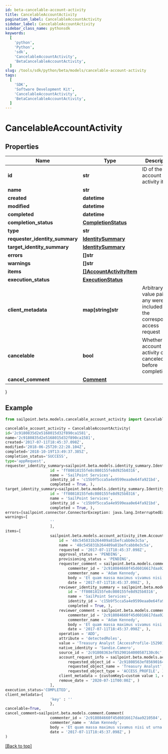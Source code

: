```yaml
---
id: beta-cancelable-account-activity
title: CancelableAccountActivity
pagination_label: CancelableAccountActivity
sidebar_label: CancelableAccountActivity
sidebar_class_name: pythonsdk
keywords:
  [
    'python',
    'Python',
    'sdk',
    'CancelableAccountActivity',
    'BetaCancelableAccountActivity',
  ]
slug: /tools/sdk/python/beta/models/cancelable-account-activity
tags:
  [
    'SDK',
    'Software Development Kit',
    'CancelableAccountActivity',
    'BetaCancelableAccountActivity',
  ]
---
```


# CancelableAccountActivity

## Properties

| Name | Type | Description | Notes |
| --- | --- | --- | --- |
| **id** | **str** | ID of the account activity itself | [optional] |
| **name** | **str** |  | [optional] |
| **created** | **datetime** |  | [optional] |
| **modified** | **datetime** |  | [optional] |
| **completed** | **datetime** |  | [optional] |
| **completion_status** | [**CompletionStatus**](completion-status) |  | [optional] |
| **type** | **str** |  | [optional] |
| **requester_identity_summary** | [**IdentitySummary**](identity-summary) |  | [optional] |
| **target_identity_summary** | [**IdentitySummary**](identity-summary) |  | [optional] |
| **errors** | **[]str** |  | [optional] |
| **warnings** | **[]str** |  | [optional] |
| **items** | [**[]AccountActivityItem**](account-activity-item) |  | [optional] |
| **execution_status** | [**ExecutionStatus**](execution-status) |  | [optional] |
| **client_metadata** | **map[string]str** | Arbitrary key-value pairs, if any were included in the corresponding access request | [optional] |
| **cancelable** | **bool** | Whether the account activity can be canceled before completion | [optional] |
| **cancel_comment** | [**Comment**](comment) |  | [optional] |

}

## Example

```python
from sailpoint.beta.models.cancelable_account_activity import CancelableAccountActivity

cancelable_account_activity = CancelableAccountActivity(
id='2c9180835d2e5168015d32f890ca1581',
name='2c9180835d2e5168015d32f890ca1581',
created='2017-07-11T18:45:37.098Z',
modified='2018-06-25T20:22:28.104Z',
completed='2018-10-19T13:49:37.385Z',
completion_status='SUCCESS',
type='appRequest',
requester_identity_summary=sailpoint.beta.models.identity_summary.IdentitySummary(
                    id = 'ff80818155fe8c080155fe8d925b0316',
                    name = 'SailPoint Services',
                    identity_id = 'c15b9f5cca5a4e9599eaa0e64fa921bd',
                    completed = True, ),
target_identity_summary=sailpoint.beta.models.identity_summary.IdentitySummary(
                    id = 'ff80818155fe8c080155fe8d925b0316',
                    name = 'SailPoint Services',
                    identity_id = 'c15b9f5cca5a4e9599eaa0e64fa921bd',
                    completed = True, ),
errors=[sailpoint.connector.ConnectorException: java.lang.InterruptedException: Timeout waiting for response to message 0 from client 57a4ab97-ab3f-4aef-9fe2-0eaf15c73d26 after 60 seconds.],
warnings=[
                    ''
                    ],
items=[
                    sailpoint.beta.models.account_activity_item.AccountActivityItem(
                        id = '48c545831b264409a81befcabb0e3c5a',
                        name = '48c545831b264409a81befcabb0e3c5a',
                        requested = '2017-07-11T18:45:37.098Z',
                        approval_status = 'PENDING',
                        provisioning_status = 'PENDING',
                        requester_comment = sailpoint.beta.models.comment.Comment(
                            commenter_id = '2c918084660f45d6016617daa9210584',
                            commenter_name = 'Adam Kennedy',
                            body = 'Et quam massa maximus vivamus nisi ut urna tincidunt metus elementum erat.',
                            date = '2017-07-11T18:45:37.098Z', ),
                        reviewer_identity_summary = sailpoint.beta.models.identity_summary.IdentitySummary(
                            id = 'ff80818155fe8c080155fe8d925b0316',
                            name = 'SailPoint Services',
                            identity_id = 'c15b9f5cca5a4e9599eaa0e64fa921bd',
                            completed = True, ),
                        reviewer_comment = sailpoint.beta.models.comment.Comment(
                            commenter_id = '2c918084660f45d6016617daa9210584',
                            commenter_name = 'Adam Kennedy',
                            body = 'Et quam massa maximus vivamus nisi ut urna tincidunt metus elementum erat.',
                            date = '2017-07-11T18:45:37.098Z', ),
                        operation = 'ADD',
                        attribute = 'detectedRoles',
                        value = 'Treasury Analyst [AccessProfile-1529010191212]',
                        native_identity = 'Sandie.Camero',
                        source_id = '2c91808363ef85290164000587130c0c',
                        account_request_info = sailpoint.beta.models.account_request_info.AccountRequestInfo(
                            requested_object_id = '2c91808563ef85690164001c31140c0c',
                            requested_object_name = 'Treasury Analyst',
                            requested_object_type = 'ACCESS_PROFILE', ),
                        client_metadata = {customKey1=custom value 1, customKey2=custom value 2},
                        remove_date = '2020-07-11T00:00Z', )
                    ],
execution_status='COMPLETED',
client_metadata={
                    'key' : ''
                    },
cancelable=True,
cancel_comment=sailpoint.beta.models.comment.Comment(
                    commenter_id = '2c918084660f45d6016617daa9210584',
                    commenter_name = 'Adam Kennedy',
                    body = 'Et quam massa maximus vivamus nisi ut urna tincidunt metus elementum erat.',
                    date = '2017-07-11T18:45:37.098Z', )
)

```

[[Back to top]](#)

